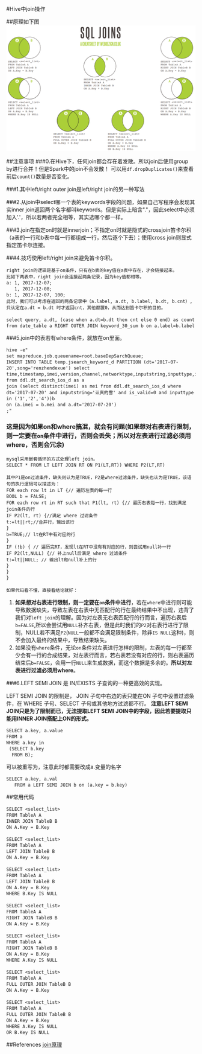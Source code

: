 #Hive中join操作

##原理如下图
![](picture/join.png)

##注意事项
###0.在Hive下，任何join都会存在着发散。所以join后使用group by进行合并！但是Spark中的join不会发散！
可以用`df.dropDuplicates()`来查看前后`count()`数量是否变化。

###1.其中left/right outer join是left/right join的另一种写法

###2.从join中select哪一个表的keywords字段的问题，如果自己写程序会发现其实inner join返回两个名字都叫keywords。但是实际上暗含"."，因此select中必须加入'.'，所以若两者完全相等，其实选哪个都一样。

###3.join在指定on时就是innerjoin；不指定on时就是隐式的crossjoin笛卡尔积（a表的一行和b表中每一行都组成一行，然后逐个下去）；使用cross join则显式指定笛卡尔连接。

###4.技巧使用left/right join来避免笛卡尔积。
```
right join的逻辑是基于on条件，只有在b表的key值在a表中存在，才会链接起来。
比如下两表中，right join会连接起两条记录，因为key值都相等。
a: 1, 2017-12-07;
   1, 2017-12-08;
b: 1, 2017-12-07, 100;
此时，我们可以考虑在返回的两条记录中（a.label, a.dt, b.label, b.dt, b.cnt）,只认定在a.dt = b.dt 时才返回cnt，其他都置0，从而达到笛卡尔积的目的。

select query, a.dt, (case when a.dt=b.dt then cnt else 0 end) as count from date_table a RIGHT OUTER JOIN keyword_30_sum b on a.label=b.label
```

###5.join中的表若有where条件，就放在on里面。
```hive
hive -e"
set mapreduce.job.queuename=root.baseDepSarchQueue;
INSERT INTO TABLE temp.jsearch_keyword_d PARTITION (dt='2017-07-20',song='renzhendexue') select time,timestamp,imei,version,channel,networktype,inputstring,inputtype,is_valid,reason,pagecount,listencount,addcount,downcount,playmvcount,collectcount,sharecount,filename,filenameindex,msec,localresult,isextend,localfilename,localindex,localreason,hint_type,click_no,correc_type,hint_key,correc_id,netresult,ivar1,ivar2 
from ddl.dt_search_ios_d as a
join (select distinct(imei) as mei from ddl.dt_search_ios_d where dt='2017-07-20' and inputstring='认真的雪' and is_valid=0 and inputtype in ('1','2','4'))b 
on (a.imei = b.mei and a.dt='2017-07-20')
;"
```

### 这是因为如果on和where搞混，就会有问题(如果想对右表进行限制，则一定要在`on`条件中进行，否则会丢失；所以对左表进行过滤必须用where，否则会冗余)

```
mysql采用嵌套循环的方式处理left join。
SELECT * FROM LT LEFT JOIN RT ON P1(LT,RT)) WHERE P2(LT,RT)

其中P1是on过滤条件，缺失则认为是TRUE，P2是where过滤条件，缺失也认为是TRUE，该语句的执行逻辑可以描述为：
FOR each row lt in LT {// 遍历左表的每一行
BOOL b = FALSE;
FOR each row rt in RT such that P1(lt, rt) {// 遍历右表每一行，找到满足join条件的行
IF P2(lt, rt) {//满足 where 过滤条件
t:=lt||rt;//合并行，输出该行
}
b=TRUE;// lt在RT中有对应的行
}
IF (!b) { // 遍历完RT，发现lt在RT中没有有对应的行，则尝试用null补一行
IF P2(lt,NULL) {// 补上null后满足 where 过滤条件
t:=lt||NULL; // 输出lt和null补上的行
}
}
}

如果代码看不懂，直接看结论就好：
```

1. **如果想对右表进行限制，则一定要在`on`条件中进行**，若在`where`中进行则可能导致数据缺失，导致左表在右表中无匹配行的行在最终结果中不出现，违背了我们对`left join`的理解。因为对左表无右表匹配行的行而言，遍历右表后`b=FALSE`,所以会尝试用`NULL`补齐右表，但是此时我们的`P2`对右表行进行了限制，NULL若不满足`P2`(`NULL`一般都不会满足限制条件，除非`IS NULL`这种)，则不会加入最终的结果中，导致结果缺失。
2. 如果没有`where`条件，无论`on`条件对左表进行怎样的限制，左表的每一行都至少会有一行的合成结果，对左表行而言，若右表若没有对应的行，则右表遍历结束后`b=FALSE`，会用一行`NULL`来生成数据，而这个数据是多余的。**所以对左表进行过滤必须用where**。

###6.LEFT SEMI JOIN 是 IN/EXISTS 子查询的一种更高效的实现。

LEFT SEMI JOIN 的限制是， JOIN 子句中右边的表只能在ON 子句中设置过滤条件，在 WHERE 子句、SELECT 子句或其他地方过滤都不行。
**注意LEFT SEMI JOIN只是为了限制而已，无法提取LEFT SEMI JOIN中的字段，因此若要提取只能用INNER JOIN搭配上ON的形式。**
```hive
SELECT a.key, a.value  
FROM a  
WHERE a.key in  
 (SELECT b.key  
  FROM B);  
```
可以被重写为，注意此时都需要改成a.变量的名字
```hive
SELECT a.key, a.val  
   FROM a LEFT SEMI JOIN b on (a.key = b.key)  
```

##常用代码
```hive
SELECT <select_list>
FROM TableA A
INNER JOIN TableB B
ON A.Key = B.Key

SELECT <select_list>
FROM TableA A
LEFT JOIN TableB B
ON A.Key = B.Key

SELECT <select_list>
FROM TableA A
LEFT JOIN TableB B
ON A.Key = B.Key
WHERE B.Key IS NULL

SELECT <select_list>
FROM TableA A
RIGHT JOIN TableB B
ON A.Key = B.Key

SELECT <select_list>
FROM TableA A
RIGHT JOIN TableB B
ON A.Key = B.Key
WHERE A.Key IS NULL

SELECT <select_list>
FROM TableA A
FULL OUTER JOIN TableB B
ON A.Key = B.Key

SELECT <select_list>
FROM TableA A
FULL OUTER JOIN TableB B
ON A.Key = B.Key
WHERE A.Key IS NULL
OR B.Key IS NULL

```

##References
[join原理](https://www.webdezign.co.uk/wp-content/uploads/2015/01/SQL-joins.pdf)
